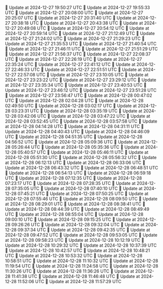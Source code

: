 🔄 Update at 2024-12-27 19:50:27 UTC
🔄 Update at 2024-12-27 19:55:33 UTC
🔄 Update at 2024-12-27 20:08:00 UTC
🔄 Update at 2024-12-27 20:25:07 UTC
🔄 Update at 2024-12-27 20:31:40 UTC
🔄 Update at 2024-12-27 20:38:18 UTC
🔄 Update at 2024-12-27 20:43:38 UTC
🔄 Update at 2024-12-27 20:49:08 UTC
🔄 Update at 2024-12-27 20:54:12 UTC
🔄 Update at 2024-12-27 20:59:14 UTC
🔄 Update at 2024-12-27 21:12:49 UTC
🔄 Update at 2024-12-27 21:24:02 UTC
🔄 Update at 2024-12-27 21:29:23 UTC
🔄 Update at 2024-12-27 21:35:53 UTC
🔄 Update at 2024-12-27 21:40:54 UTC
🔄 Update at 2024-12-27 21:46:11 UTC
🔄 Update at 2024-12-27 21:51:29 UTC
🔄 Update at 2024-12-27 21:56:37 UTC
🔄 Update at 2024-12-27 22:08:37 UTC
🔄 Update at 2024-12-27 22:26:19 UTC
🔄 Update at 2024-12-27 22:35:24 UTC
🔄 Update at 2024-12-27 22:41:12 UTC
🔄 Update at 2024-12-27 22:46:33 UTC
🔄 Update at 2024-12-27 22:51:51 UTC
🔄 Update at 2024-12-27 22:57:08 UTC
🔄 Update at 2024-12-27 23:10:05 UTC
🔄 Update at 2024-12-27 23:23:22 UTC
🔄 Update at 2024-12-27 23:29:12 UTC
🔄 Update at 2024-12-27 23:35:34 UTC
🔄 Update at 2024-12-27 23:40:53 UTC
🔄 Update at 2024-12-27 23:46:12 UTC
🔄 Update at 2024-12-27 23:51:28 UTC
🔄 Update at 2024-12-27 23:56:47 UTC
🔄 Update at 2024-12-28 00:47:02 UTC
🔄 Update at 2024-12-28 02:04:28 UTC
🔄 Update at 2024-12-28 02:49:50 UTC
🔄 Update at 2024-12-28 03:02:17 UTC
🔄 Update at 2024-12-28 03:23:31 UTC
🔄 Update at 2024-12-28 03:35:19 UTC
🔄 Update at 2024-12-28 03:42:06 UTC
🔄 Update at 2024-12-28 03:47:22 UTC
🔄 Update at 2024-12-28 03:52:45 UTC
🔄 Update at 2024-12-28 03:57:58 UTC
🔄 Update at 2024-12-28 04:14:28 UTC
🔄 Update at 2024-12-28 04:31:11 UTC
🔄 Update at 2024-12-28 04:40:43 UTC
🔄 Update at 2024-12-28 04:46:09 UTC
🔄 Update at 2024-12-28 04:51:35 UTC
🔄 Update at 2024-12-28 04:56:52 UTC
🔄 Update at 2024-12-28 05:09:36 UTC
🔄 Update at 2024-12-28 05:26:44 UTC
🔄 Update at 2024-12-28 05:35:36 UTC
🔄 Update at 2024-12-28 05:40:57 UTC
🔄 Update at 2024-12-28 05:46:11 UTC
🔄 Update at 2024-12-28 05:51:30 UTC
🔄 Update at 2024-12-28 05:56:32 UTC
🔄 Update at 2024-12-28 06:12:13 UTC
🔄 Update at 2024-12-28 06:33:06 UTC
🔄 Update at 2024-12-28 06:43:32 UTC
🔄 Update at 2024-12-28 06:48:51 UTC
🔄 Update at 2024-12-28 06:54:13 UTC
🔄 Update at 2024-12-28 06:59:18 UTC
🔄 Update at 2024-12-28 07:12:35 UTC
🔄 Update at 2024-12-28 07:23:17 UTC
🔄 Update at 2024-12-28 07:28:35 UTC
🔄 Update at 2024-12-28 07:35:05 UTC
🔄 Update at 2024-12-28 07:40:10 UTC
🔄 Update at 2024-12-28 07:45:21 UTC
🔄 Update at 2024-12-28 07:50:25 UTC
🔄 Update at 2024-12-28 07:55:46 UTC
🔄 Update at 2024-12-28 08:09:50 UTC
🔄 Update at 2024-12-28 08:29:01 UTC
🔄 Update at 2024-12-28 08:38:41 UTC
🔄 Update at 2024-12-28 08:44:39 UTC
🔄 Update at 2024-12-28 08:49:49 UTC
🔄 Update at 2024-12-28 08:55:04 UTC
🔄 Update at 2024-12-28 09:00:10 UTC
🔄 Update at 2024-12-28 09:15:25 UTC
🔄 Update at 2024-12-28 09:26:26 UTC
🔄 Update at 2024-12-28 09:32:04 UTC
🔄 Update at 2024-12-28 09:37:34 UTC
🔄 Update at 2024-12-28 09:42:35 UTC
🔄 Update at 2024-12-28 09:47:52 UTC
🔄 Update at 2024-12-28 09:53:05 UTC
🔄 Update at 2024-12-28 09:58:23 UTC
🔄 Update at 2024-12-28 10:12:19 UTC
🔄 Update at 2024-12-28 10:29:32 UTC
🔄 Update at 2024-12-28 10:37:39 UTC
🔄 Update at 2024-12-28 10:42:57 UTC
🔄 Update at 2024-12-28 10:48:21 UTC
🔄 Update at 2024-12-28 10:53:32 UTC
🔄 Update at 2024-12-28 10:58:51 UTC
🔄 Update at 2024-12-28 11:10:32 UTC
🔄 Update at 2024-12-28 11:19:54 UTC
🔄 Update at 2024-12-28 11:24:58 UTC
🔄 Update at 2024-12-28 11:30:26 UTC
🔄 Update at 2024-12-28 11:36:26 UTC
🔄 Update at 2024-12-28 11:41:38 UTC
🔄 Update at 2024-12-28 11:46:48 UTC
🔄 Update at 2024-12-28 11:52:06 UTC
🔄 Update at 2024-12-28 11:57:29 UTC

